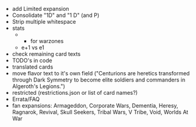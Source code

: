 * add Limited expansion
* Consolidate "1D" and "1 D" (and P)
* Strip multiple whitespace
* stats
  * + for warzones
  * e+1 vs e1
* check remaining card texts
* TODO's in code
* translated cards
* move flavor text to it's own field ("Centurions are heretics transformed through Dark Symmetry to become elite soldiers and commanders in Algeroth's Legions.")
* restricted (restrictions.json or list of card names?)
* Errata/FAQ
* fan expansions: Armageddon, Corporate Wars, Dementia, Heresy, Ragnarok, Revival, Skull Seekers, Tribal Wars, V Tribe, Void, Worlds At War
